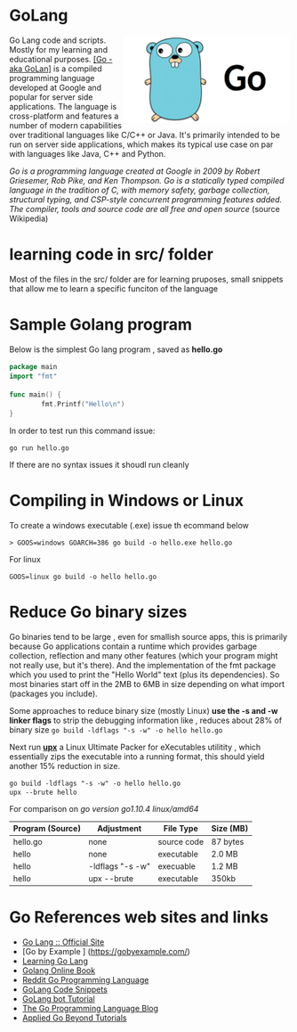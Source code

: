 # GoLang


<img align="right" width="300" src="https://github.com/acbrandao/GoLang/blob/master/img/go.png">

Go Lang code and scripts. Mostly for my learning and educational purposes.
[[Go - aka GoLan]](https://golang.org/) is a compiled programming language developed at Google and popular for server side applications.
The language is cross-platform and features a number of modern capabilities over traditional languages like C/C++ or Java. It's primarily intended to be run on server side applications, which makes its typical use case on par with languages like Java, C++ and Python.

_Go is a programming language created at Google in 2009 by Robert Griesemer, Rob Pike, and Ken Thompson. Go is a statically typed compiled language in the tradition of C, with memory safety, garbage collection, structural typing, and CSP-style concurrent programming features added. The compiler, tools and source code are all free and open source_ (source Wikipedia)

# learning code in src/ folder  
Most of the files in the src/ folder are for learning  pruposes, small snippets that allow me to learn a specific funciton of the language

# Sample Golang program

Below is the simplest Go lang program , saved as **hello.go**

```go
package main
import "fmt"

func main() {
        fmt.Printf("Hello\n")
}
```

In order to test run this command issue:

```
go run hello.go
```

If there are no syntax issues it shoudl run cleanly

# Compiling in Windows or Linux

To create a windows executable (.exe) issue th ecommand below

```
> GOOS=windows GOARCH=386 go build -o hello.exe hello.go
```

For linux

```
GOOS=linux go build -o hello hello.go
```

# Reduce Go binary sizes

Go binaries tend to be large , even for smallish source apps, this is primarily because Go applications contain a runtime which provides garbage collection, reflection and many other features (which your program might not really use, but it's there). And the implementation of the fmt package which you used to print the "Hello World" text (plus its dependencies). So most binaries start off in the 2MB to 6MB in size depending on what import (packages you include).

Some approaches to reduce binary size (mostly Linux)
**use the -s and -w linker flags** to strip the debugging information like , reduces about 28% of binary size
`go build -ldflags "-s -w" -o hello hello.go`

Next run [**upx**](https://upx.github.io/) a Linux Ultimate Packer for eXecutables utilitity , which essentially zips the executable into a running format, this should yield another 15% reduction in size.

```
go build -ldflags "-s -w" -o hello hello.go
upx --brute hello
```

For comparison on _go version go1.10.4 linux/amd64_

| Program (Source)       | Adjustment  | File Type   | Size (MB) |
| ---------------------- | ----------- | ------------|-----------|
| hello.go               | none        |source code | 87 bytes  |
| hello                  | none        |executable  | 2.0 MB    |
| hello                  |  -ldflags "-s -w"  |execuable   | 1.2 MB    |
| hello                  | upx --brute |executable  | 350kb     |

# Go References web  sites and links

- [Go Lang :: Official Site ](https://www.golang.com)
- [Go by Example ] (https://gobyexample.com/)
- [Learning Go Lang ](https://blog.learngoprogramming.com/)
- [Golang Online Book ](https://www.golang-book.com/books/intro)
- [Reddit Go Programming Language ](https://www.reddit.com/r/golang/)
- [GoLang Code Snippets ](https://golangcode.com/)
- [GoLang bot Tutorial ](golangbot.com)
- [The Go Programming Language Blog](https://blog.golang.org/)
- [Applied Go Beyond Tutorials](https://appliedgo.net/)
